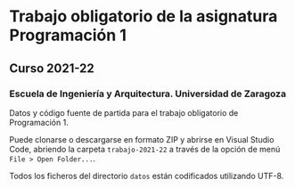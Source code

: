 # Trabajo obligatorio de la asignatura Programación 1

## Curso 2021-22

### Escuela de Ingeniería y Arquitectura. Universidad de Zaragoza

Datos y código fuente de partida para el trabajo obligatorio de Programación 1.

Puede clonarse o descargarse en formato ZIP y abrirse en Visual Studio Code, abriendo la carpeta ``trabajo-2021-22`` a través de la opción de menú ``File > Open Folder...``.

Todos los ficheros del directorio ``datos`` están codificados utilizando UTF-8.
